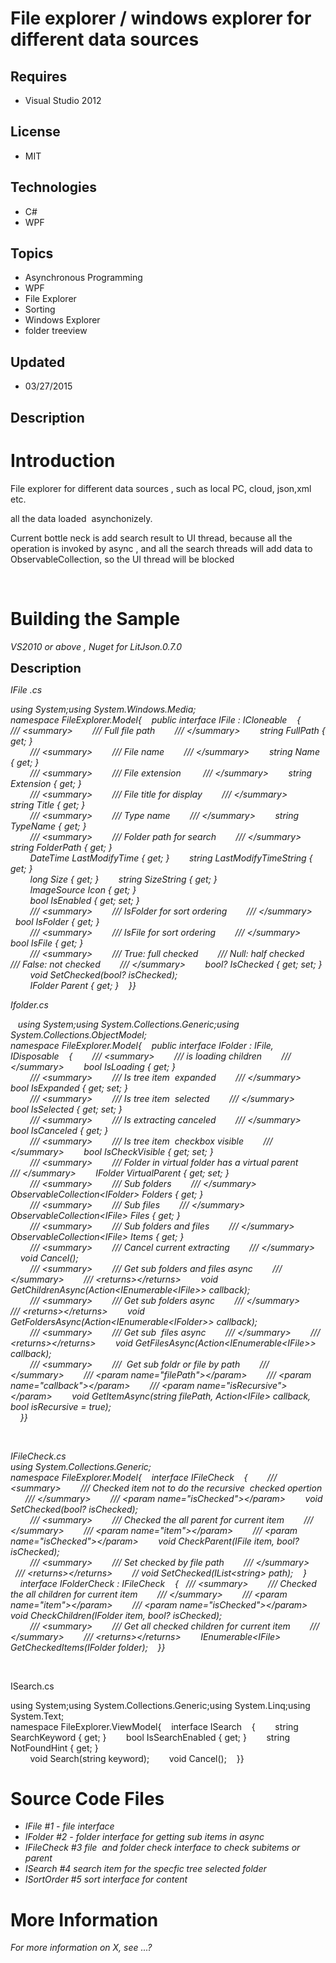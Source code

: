 # File explorer / windows explorer  for different data sources
## Requires
- Visual Studio 2012
## License
- MIT
## Technologies
- C#
- WPF
## Topics
- Asynchronous Programming
- WPF
- File Explorer
- Sorting
- Windows Explorer
- folder treeview
## Updated
- 03/27/2015
## Description

<h1>Introduction</h1>
<p>File explorer for different data sources , such as local PC, cloud, json,xml etc.</p>
<p>all the data loaded &nbsp;asynchonizely.</p>
<p>Current bottle neck is add search result to UI thread, because all the operation is invoked by async , and all the search threads will add data to ObservableCollection, so the UI thread will be blocked</p>
<p>&nbsp;</p>
<h1><span>Building the Sample</span></h1>
<p><em>VS2010 or above , Nuget for&nbsp;LitJson.0.7.0</em></p>
<p><span style="font-size:20px; font-weight:bold">Description</span></p>
<p><em><em>IFile&nbsp;</em>.cs</em></p>
<p><em>using System;using System.Windows.Media;<br>
namespace FileExplorer.Model{&nbsp; &nbsp; public interface IFile : ICloneable&nbsp; &nbsp; {&nbsp; &nbsp; &nbsp; &nbsp; /// &lt;summary&gt;&nbsp; &nbsp; &nbsp; &nbsp; /// Full file path&nbsp; &nbsp; &nbsp; &nbsp; /// &lt;/summary&gt;&nbsp; &nbsp; &nbsp; &nbsp;
 string FullPath { get; }<br>
&nbsp; &nbsp; &nbsp; &nbsp; /// &lt;summary&gt;&nbsp; &nbsp; &nbsp; &nbsp; /// File name&nbsp; &nbsp; &nbsp; &nbsp; /// &lt;/summary&gt;&nbsp; &nbsp; &nbsp; &nbsp; string Name { get; }<br>
&nbsp; &nbsp; &nbsp; &nbsp; /// &lt;summary&gt;&nbsp; &nbsp; &nbsp; &nbsp; /// File extension&nbsp;&nbsp; &nbsp; &nbsp; &nbsp; /// &lt;/summary&gt;&nbsp; &nbsp; &nbsp; &nbsp; string Extension { get; }<br>
&nbsp; &nbsp; &nbsp; &nbsp; /// &lt;summary&gt;&nbsp; &nbsp; &nbsp; &nbsp; /// File title for display&nbsp; &nbsp; &nbsp; &nbsp; /// &lt;/summary&gt;&nbsp; &nbsp; &nbsp; &nbsp; string Title { get; }<br>
&nbsp; &nbsp; &nbsp; &nbsp; /// &lt;summary&gt;&nbsp; &nbsp; &nbsp; &nbsp; /// Type name&nbsp; &nbsp; &nbsp; &nbsp; /// &lt;/summary&gt;&nbsp; &nbsp; &nbsp; &nbsp; string TypeName { get; }<br>
&nbsp; &nbsp; &nbsp; &nbsp; /// &lt;summary&gt;&nbsp; &nbsp; &nbsp; &nbsp; /// Folder path for search&nbsp; &nbsp; &nbsp; &nbsp; /// &lt;/summary&gt;&nbsp; &nbsp; &nbsp; &nbsp; string FolderPath { get; }<br>
&nbsp; &nbsp; &nbsp; &nbsp; DateTime LastModifyTime { get; }&nbsp; &nbsp; &nbsp; &nbsp; string LastModifyTimeString { get; }<br>
&nbsp; &nbsp; &nbsp; &nbsp; long Size { get; }&nbsp; &nbsp; &nbsp; &nbsp; string SizeString { get; }<br>
&nbsp; &nbsp; &nbsp; &nbsp; ImageSource Icon { get; }<br>
&nbsp; &nbsp; &nbsp; &nbsp; bool IsEnabled { get; set; }<br>
&nbsp; &nbsp; &nbsp; &nbsp; /// &lt;summary&gt;&nbsp; &nbsp; &nbsp; &nbsp; /// IsFolder for sort ordering&nbsp; &nbsp; &nbsp; &nbsp; /// &lt;/summary&gt;&nbsp; &nbsp; &nbsp; &nbsp; bool IsFolder { get; }<br>
&nbsp; &nbsp; &nbsp; &nbsp; /// &lt;summary&gt;&nbsp; &nbsp; &nbsp; &nbsp; /// IsFile for sort ordering&nbsp; &nbsp; &nbsp; &nbsp; /// &lt;/summary&gt;&nbsp; &nbsp; &nbsp; &nbsp; bool IsFile { get; }<br>
&nbsp; &nbsp; &nbsp; &nbsp; /// &lt;summary&gt;&nbsp; &nbsp; &nbsp; &nbsp; /// True: full checked&nbsp; &nbsp; &nbsp; &nbsp; /// Null: half checked&nbsp; &nbsp; &nbsp; &nbsp; /// False: not checked&nbsp; &nbsp; &nbsp; &nbsp; /// &lt;/summary&gt;&nbsp; &nbsp;
 &nbsp; &nbsp; bool? IsChecked { get; set; }<br>
&nbsp; &nbsp; &nbsp; &nbsp; void SetChecked(bool? isChecked);<br>
&nbsp; &nbsp; &nbsp; &nbsp; IFolder Parent { get; }&nbsp; &nbsp; }}<br>
</em></p>
<p><em>Ifolder.cs</em></p>
<p><em>&nbsp; &nbsp;using System;using System.Collections.Generic;using System.Collections.ObjectModel;<br>
namespace FileExplorer.Model{&nbsp; &nbsp; public interface IFolder : IFile, IDisposable&nbsp; &nbsp; {&nbsp; &nbsp; &nbsp; &nbsp; /// &lt;summary&gt;&nbsp; &nbsp; &nbsp; &nbsp; /// is loading children&nbsp; &nbsp; &nbsp; &nbsp; /// &lt;/summary&gt;&nbsp; &nbsp;
 &nbsp; &nbsp; bool IsLoading { get; }<br>
&nbsp; &nbsp; &nbsp; &nbsp; /// &lt;summary&gt;&nbsp; &nbsp; &nbsp; &nbsp; /// Is tree item &nbsp;expanded&nbsp; &nbsp; &nbsp; &nbsp; /// &lt;/summary&gt;&nbsp; &nbsp; &nbsp; &nbsp; bool IsExpanded { get; set; }<br>
&nbsp; &nbsp; &nbsp; &nbsp; /// &lt;summary&gt;&nbsp; &nbsp; &nbsp; &nbsp; /// Is tree item &nbsp;selected&nbsp; &nbsp; &nbsp; &nbsp; /// &lt;/summary&gt;&nbsp; &nbsp; &nbsp; &nbsp; bool IsSelected { get; set; }<br>
&nbsp; &nbsp; &nbsp; &nbsp; /// &lt;summary&gt;&nbsp; &nbsp; &nbsp; &nbsp; /// Is extracting canceled&nbsp; &nbsp; &nbsp; &nbsp; /// &lt;/summary&gt;&nbsp; &nbsp; &nbsp; &nbsp; bool IsCanceled { get; }<br>
&nbsp; &nbsp; &nbsp; &nbsp; /// &lt;summary&gt;&nbsp; &nbsp; &nbsp; &nbsp; /// Is tree item &nbsp;checkbox visible&nbsp; &nbsp; &nbsp; &nbsp; /// &lt;/summary&gt;&nbsp; &nbsp; &nbsp; &nbsp; bool IsCheckVisible { get; set; }<br>
&nbsp; &nbsp; &nbsp; &nbsp; /// &lt;summary&gt;&nbsp; &nbsp; &nbsp; &nbsp; /// Folder in virtual folder has a virtual parent&nbsp; &nbsp; &nbsp; &nbsp; /// &lt;/summary&gt;&nbsp; &nbsp; &nbsp; &nbsp; IFolder VirtualParent { get; set; }<br>
&nbsp; &nbsp; &nbsp; &nbsp; /// &lt;summary&gt;&nbsp; &nbsp; &nbsp; &nbsp; /// Sub folders&nbsp; &nbsp; &nbsp; &nbsp; /// &lt;/summary&gt;&nbsp; &nbsp; &nbsp; &nbsp; ObservableCollection&lt;IFolder&gt; Folders { get; }<br>
&nbsp; &nbsp; &nbsp; &nbsp; /// &lt;summary&gt;&nbsp; &nbsp; &nbsp; &nbsp; /// Sub files&nbsp; &nbsp; &nbsp; &nbsp; /// &lt;/summary&gt;&nbsp; &nbsp; &nbsp; &nbsp; ObservableCollection&lt;IFile&gt; Files { get; }<br>
&nbsp; &nbsp; &nbsp; &nbsp; /// &lt;summary&gt;&nbsp; &nbsp; &nbsp; &nbsp; /// Sub folders and files&nbsp; &nbsp; &nbsp; &nbsp; /// &lt;/summary&gt;&nbsp; &nbsp; &nbsp; &nbsp; ObservableCollection&lt;IFile&gt; Items { get; }<br>
&nbsp; &nbsp; &nbsp; &nbsp; /// &lt;summary&gt;&nbsp; &nbsp; &nbsp; &nbsp; /// Cancel current extracting&nbsp; &nbsp; &nbsp; &nbsp; /// &lt;/summary&gt;&nbsp; &nbsp; &nbsp; &nbsp; void Cancel();<br>
&nbsp; &nbsp; &nbsp; &nbsp; /// &lt;summary&gt;&nbsp; &nbsp; &nbsp; &nbsp; /// Get sub folders and files async&nbsp; &nbsp; &nbsp; &nbsp; /// &lt;/summary&gt;&nbsp; &nbsp; &nbsp; &nbsp; /// &lt;returns&gt;&lt;/returns&gt;&nbsp; &nbsp; &nbsp; &nbsp; void GetChildrenAsync(Action&lt;IEnumerable&lt;IFile&gt;&gt;
 callback);<br>
&nbsp; &nbsp; &nbsp; &nbsp; /// &lt;summary&gt;&nbsp; &nbsp; &nbsp; &nbsp; /// Get sub folders async&nbsp; &nbsp; &nbsp; &nbsp; /// &lt;/summary&gt;&nbsp; &nbsp; &nbsp; &nbsp; /// &lt;returns&gt;&lt;/returns&gt;&nbsp; &nbsp; &nbsp; &nbsp; void GetFoldersAsync(Action&lt;IEnumerable&lt;IFolder&gt;&gt;
 callback);<br>
&nbsp; &nbsp; &nbsp; &nbsp; /// &lt;summary&gt;&nbsp; &nbsp; &nbsp; &nbsp; /// Get sub &nbsp;files async&nbsp; &nbsp; &nbsp; &nbsp; /// &lt;/summary&gt;&nbsp; &nbsp; &nbsp; &nbsp; /// &lt;returns&gt;&lt;/returns&gt;&nbsp; &nbsp; &nbsp; &nbsp; void GetFilesAsync(Action&lt;IEnumerable&lt;IFile&gt;&gt;
 callback);<br>
&nbsp; &nbsp; &nbsp; &nbsp; /// &lt;summary&gt;&nbsp; &nbsp; &nbsp; &nbsp; /// &nbsp;Get sub foldr or file by path&nbsp; &nbsp; &nbsp; &nbsp; /// &lt;/summary&gt;&nbsp; &nbsp; &nbsp; &nbsp; /// &lt;param name=&quot;filePath&quot;&gt;&lt;/param&gt;&nbsp; &nbsp; &nbsp;
 &nbsp; /// &lt;param name=&quot;callback&quot;&gt;&lt;/param&gt;&nbsp; &nbsp; &nbsp; &nbsp; /// &lt;param name=&quot;isRecursive&quot;&gt;&lt;/param&gt;&nbsp; &nbsp; &nbsp; &nbsp; void GetItemAsync(string filePath, Action&lt;IFile&gt; callback, bool isRecursive = true);<br>
&nbsp; &nbsp; }}</em></p>
<p>&nbsp;</p>
<p><em><em>IFileCheck.cs</em><br>
using System.Collections.Generic;<br>
namespace FileExplorer.Model{&nbsp; &nbsp; interface IFileCheck&nbsp; &nbsp; {&nbsp; &nbsp; &nbsp; &nbsp; /// &lt;summary&gt;&nbsp; &nbsp; &nbsp; &nbsp; /// Checked item not to do the recursive &nbsp;checked opertion&nbsp; &nbsp; &nbsp; &nbsp; /// &lt;/summary&gt;&nbsp;
 &nbsp; &nbsp; &nbsp; /// &lt;param name=&quot;isChecked&quot;&gt;&lt;/param&gt;&nbsp; &nbsp; &nbsp; &nbsp; void SetChecked(bool? isChecked);<br>
&nbsp; &nbsp; &nbsp; &nbsp; /// &lt;summary&gt;&nbsp; &nbsp; &nbsp; &nbsp; /// Checked the all parent for current item&nbsp; &nbsp; &nbsp; &nbsp; /// &lt;/summary&gt;&nbsp; &nbsp; &nbsp; &nbsp; /// &lt;param name=&quot;item&quot;&gt;&lt;/param&gt;&nbsp; &nbsp; &nbsp;
 &nbsp; /// &lt;param name=&quot;isChecked&quot;&gt;&lt;/param&gt;&nbsp; &nbsp; &nbsp; &nbsp; void CheckParent(IFile item, bool? isChecked);<br>
&nbsp; &nbsp; &nbsp; &nbsp; /// &lt;summary&gt;&nbsp; &nbsp; &nbsp; &nbsp; /// Set checked by file path&nbsp; &nbsp; &nbsp; &nbsp; /// &lt;/summary&gt;&nbsp; &nbsp; &nbsp; &nbsp; /// &lt;returns&gt;&lt;/returns&gt;&nbsp; &nbsp; &nbsp; &nbsp; // void SetChecked(IList&lt;string&gt;
 path);&nbsp; &nbsp; }<br>
&nbsp; &nbsp; interface IFolderCheck : IFileCheck&nbsp; &nbsp; { &nbsp; /// &lt;summary&gt;&nbsp; &nbsp; &nbsp; &nbsp; /// Checked the all children for current item&nbsp; &nbsp; &nbsp; &nbsp; /// &lt;/summary&gt;&nbsp; &nbsp; &nbsp; &nbsp; /// &lt;param name=&quot;item&quot;&gt;&lt;/param&gt;&nbsp;
 &nbsp; &nbsp; &nbsp; /// &lt;param name=&quot;isChecked&quot;&gt;&lt;/param&gt;&nbsp; &nbsp; &nbsp; &nbsp; void CheckChildren(IFolder item, bool? isChecked);<br>
&nbsp; &nbsp; &nbsp; &nbsp; /// &lt;summary&gt;&nbsp; &nbsp; &nbsp; &nbsp; /// Get all checked children for current item&nbsp; &nbsp; &nbsp; &nbsp; /// &lt;/summary&gt;&nbsp; &nbsp; &nbsp; &nbsp; /// &lt;returns&gt;&lt;/returns&gt;&nbsp; &nbsp; &nbsp; &nbsp;
 IEnumerable&lt;IFile&gt; GetCheckedItems(IFolder folder);&nbsp; &nbsp; }}<br>
</em></p>
<p>&nbsp;</p>
<p>ISearch.cs</p>
<p>using System;using System.Collections.Generic;using System.Linq;using System.Text;<br>
namespace FileExplorer.ViewModel{&nbsp; &nbsp; interface ISearch&nbsp; &nbsp; {&nbsp; &nbsp; &nbsp; &nbsp; string SearchKeyword { get; }&nbsp; &nbsp; &nbsp; &nbsp; bool IsSearchEnabled { get; }&nbsp; &nbsp; &nbsp; &nbsp; string NotFoundHint { get; }<br>
&nbsp; &nbsp; &nbsp; &nbsp; void Search(string keyword);&nbsp; &nbsp; &nbsp; &nbsp; void Cancel();&nbsp; &nbsp; }}</p>
<h1><span>Source Code Files</span></h1>
<ul>
<li><em>IFile #1 - file interface</em> </li><li><em><em>IFolder&nbsp;#2 - folder interface for getting sub items in async</em></em>
</li><li><em><em>IFileCheck #3 file &nbsp;and folder check interface to check subitems or parent<br>
</em></em></li><li><em><em>ISearch #4 search item for the specfic tree selected folder<br>
</em></em></li><li><em><em>ISortOrder #5 sort interface for content&nbsp;<br>
</em></em></li></ul>
<h1>More Information</h1>
<p><em>For more information on X, see ...?</em></p>
